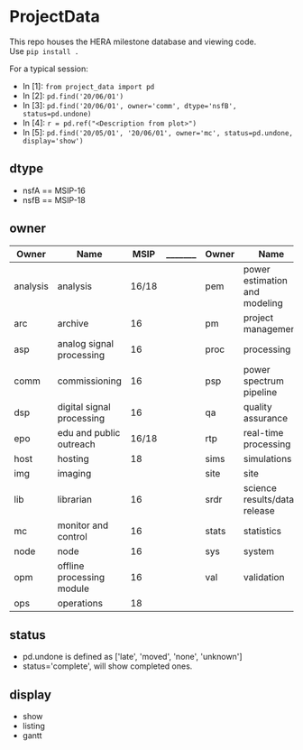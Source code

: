 # ProjectData

This repo houses the HERA milestone database and viewing code.  
Use `pip install .`

For a typical session:

- In [1]: `from project_data import pd`
- In [2]: `pd.find('20/06/01')`
- In [3]: `pd.find('20/06/01', owner='comm', dtype='nsfB', status=pd.undone)`
- In [4]: `r = pd.ref("<Description from plot>")`
- In [5]: `pd.find('20/05/01', '20/06/01', owner='mc', status=pd.undone, display='show')`

## dtype
* nsfA == MSIP-16
* nsfB == MSIP-18

## owner
Owner     |        Name              | MSIP |_______| Owner | Name                         | MSIP
----------|--------------------------|------|-------|-------|------------------------------|----------
analysis  | analysis                 | 16/18|       | pem   | power estimation and modeling| 16/18
arc       | archive                  | 16   |       | pm    | project management           | 16/18
asp       | analog signal processing | 16   |       | proc  | processing                   | 18
comm      | commissioning            | 16   |       | psp   | power spectrum pipeline      | 16/18
dsp       | digital signal processing| 16   |       | qa    | quality assurance            |
epo       | edu and public outreach  | 16/18|       | rtp   | real-time processing         | 16
host      | hosting                  | 18   |       | sims  | simulations                  |
img       | imaging                  |      |       | site  | site                         |
lib       | librarian                | 16   |       | srdr  | science results/data release |
mc        | monitor and control      | 16   |       | stats | statistics                   |
node      | node                     | 16   |       | sys   | system                       | 18
opm       | offline processing module| 16   |       | val   | validation                   |
ops       | operations               | 18   |       |       |                              |

## status
* pd.undone is defined as ['late', 'moved', 'none', 'unknown']
* status='complete', will show completed ones.

## display
* show
* listing
* gantt
